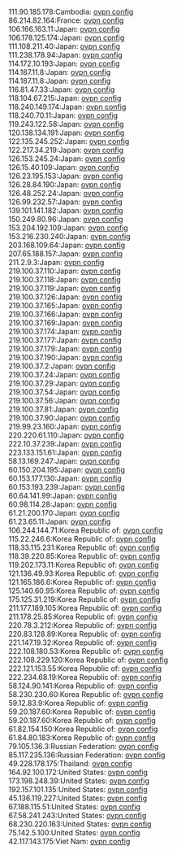 111.90.185.178:Cambodia: [ovpn config](vpn/111_90_185_178.ovpn)  
86.214.82.164:France: [ovpn config](vpn/86_214_82_164.ovpn)  
106.166.163.11:Japan: [ovpn config](vpn/106_166_163_11.ovpn)  
106.178.125.174:Japan: [ovpn config](vpn/106_178_125_174.ovpn)  
111.108.211.40:Japan: [ovpn config](vpn/111_108_211_40.ovpn)  
111.238.178.94:Japan: [ovpn config](vpn/111_238_178_94.ovpn)  
114.172.10.193:Japan: [ovpn config](vpn/114_172_10_193.ovpn)  
114.187.11.8:Japan: [ovpn config](vpn/114_187_11_8.ovpn)  
114.187.11.8:Japan: [ovpn config](vpn/114_187_11_8.ovpn)  
116.81.47.33:Japan: [ovpn config](vpn/116_81_47_33.ovpn)  
118.104.67.215:Japan: [ovpn config](vpn/118_104_67_215.ovpn)  
118.240.149.174:Japan: [ovpn config](vpn/118_240_149_174.ovpn)  
118.240.70.11:Japan: [ovpn config](vpn/118_240_70_11.ovpn)  
119.243.122.58:Japan: [ovpn config](vpn/119_243_122_58.ovpn)  
120.138.134.191:Japan: [ovpn config](vpn/120_138_134_191.ovpn)  
122.135.245.252:Japan: [ovpn config](vpn/122_135_245_252.ovpn)  
122.217.34.219:Japan: [ovpn config](vpn/122_217_34_219.ovpn)  
126.153.245.24:Japan: [ovpn config](vpn/126_153_245_24.ovpn)  
126.15.40.109:Japan: [ovpn config](vpn/126_15_40_109.ovpn)  
126.23.195.153:Japan: [ovpn config](vpn/126_23_195_153.ovpn)  
126.28.84.190:Japan: [ovpn config](vpn/126_28_84_190.ovpn)  
126.48.252.24:Japan: [ovpn config](vpn/126_48_252_24.ovpn)  
126.99.232.57:Japan: [ovpn config](vpn/126_99_232_57.ovpn)  
139.101.141.182:Japan: [ovpn config](vpn/139_101_141_182.ovpn)  
150.249.80.96:Japan: [ovpn config](vpn/150_249_80_96.ovpn)  
153.204.192.109:Japan: [ovpn config](vpn/153_204_192_109.ovpn)  
153.216.230.240:Japan: [ovpn config](vpn/153_216_230_240.ovpn)  
203.168.109.64:Japan: [ovpn config](vpn/203_168_109_64.ovpn)  
207.65.188.157:Japan: [ovpn config](vpn/207_65_188_157.ovpn)  
211.2.9.3:Japan: [ovpn config](vpn/211_2_9_3.ovpn)  
219.100.37.110:Japan: [ovpn config](vpn/219_100_37_110.ovpn)  
219.100.37.118:Japan: [ovpn config](vpn/219_100_37_118.ovpn)  
219.100.37.119:Japan: [ovpn config](vpn/219_100_37_119.ovpn)  
219.100.37.126:Japan: [ovpn config](vpn/219_100_37_126.ovpn)  
219.100.37.165:Japan: [ovpn config](vpn/219_100_37_165.ovpn)  
219.100.37.166:Japan: [ovpn config](vpn/219_100_37_166.ovpn)  
219.100.37.169:Japan: [ovpn config](vpn/219_100_37_169.ovpn)  
219.100.37.174:Japan: [ovpn config](vpn/219_100_37_174.ovpn)  
219.100.37.177:Japan: [ovpn config](vpn/219_100_37_177.ovpn)  
219.100.37.179:Japan: [ovpn config](vpn/219_100_37_179.ovpn)  
219.100.37.190:Japan: [ovpn config](vpn/219_100_37_190.ovpn)  
219.100.37.2:Japan: [ovpn config](vpn/219_100_37_2.ovpn)  
219.100.37.24:Japan: [ovpn config](vpn/219_100_37_24.ovpn)  
219.100.37.29:Japan: [ovpn config](vpn/219_100_37_29.ovpn)  
219.100.37.54:Japan: [ovpn config](vpn/219_100_37_54.ovpn)  
219.100.37.56:Japan: [ovpn config](vpn/219_100_37_56.ovpn)  
219.100.37.81:Japan: [ovpn config](vpn/219_100_37_81.ovpn)  
219.100.37.90:Japan: [ovpn config](vpn/219_100_37_90.ovpn)  
219.99.23.160:Japan: [ovpn config](vpn/219_99_23_160.ovpn)  
220.220.61.110:Japan: [ovpn config](vpn/220_220_61_110.ovpn)  
222.10.37.239:Japan: [ovpn config](vpn/222_10_37_239.ovpn)  
223.133.151.61:Japan: [ovpn config](vpn/223_133_151_61.ovpn)  
58.13.169.247:Japan: [ovpn config](vpn/58_13_169_247.ovpn)  
60.150.204.195:Japan: [ovpn config](vpn/60_150_204_195.ovpn)  
60.153.177.130:Japan: [ovpn config](vpn/60_153_177_130.ovpn)  
60.153.193.239:Japan: [ovpn config](vpn/60_153_193_239.ovpn)  
60.64.141.99:Japan: [ovpn config](vpn/60_64_141_99.ovpn)  
60.98.114.28:Japan: [ovpn config](vpn/60_98_114_28.ovpn)  
61.21.200.170:Japan: [ovpn config](vpn/61_21_200_170.ovpn)  
61.23.65.11:Japan: [ovpn config](vpn/61_23_65_11.ovpn)  
106.244.144.71:Korea Republic of: [ovpn config](vpn/106_244_144_71.ovpn)  
115.22.246.6:Korea Republic of: [ovpn config](vpn/115_22_246_6.ovpn)  
118.33.115.231:Korea Republic of: [ovpn config](vpn/118_33_115_231.ovpn)  
118.39.220.85:Korea Republic of: [ovpn config](vpn/118_39_220_85.ovpn)  
119.202.173.11:Korea Republic of: [ovpn config](vpn/119_202_173_11.ovpn)  
121.136.49.93:Korea Republic of: [ovpn config](vpn/121_136_49_93.ovpn)  
121.165.186.6:Korea Republic of: [ovpn config](vpn/121_165_186_6.ovpn)  
125.140.60.95:Korea Republic of: [ovpn config](vpn/125_140_60_95.ovpn)  
175.125.31.219:Korea Republic of: [ovpn config](vpn/175_125_31_219.ovpn)  
211.177.189.105:Korea Republic of: [ovpn config](vpn/211_177_189_105.ovpn)  
211.178.25.85:Korea Republic of: [ovpn config](vpn/211_178_25_85.ovpn)  
220.78.3.212:Korea Republic of: [ovpn config](vpn/220_78_3_212.ovpn)  
220.83.128.89:Korea Republic of: [ovpn config](vpn/220_83_128_89.ovpn)  
221.147.19.32:Korea Republic of: [ovpn config](vpn/221_147_19_32.ovpn)  
222.108.180.53:Korea Republic of: [ovpn config](vpn/222_108_180_53.ovpn)  
222.108.229.120:Korea Republic of: [ovpn config](vpn/222_108_229_120.ovpn)  
222.121.153.55:Korea Republic of: [ovpn config](vpn/222_121_153_55.ovpn)  
222.234.68.19:Korea Republic of: [ovpn config](vpn/222_234_68_19.ovpn)  
58.124.90.141:Korea Republic of: [ovpn config](vpn/58_124_90_141.ovpn)  
58.230.230.60:Korea Republic of: [ovpn config](vpn/58_230_230_60.ovpn)  
59.12.83.9:Korea Republic of: [ovpn config](vpn/59_12_83_9.ovpn)  
59.20.187.60:Korea Republic of: [ovpn config](vpn/59_20_187_60.ovpn)  
59.20.187.60:Korea Republic of: [ovpn config](vpn/59_20_187_60.ovpn)  
61.82.154.150:Korea Republic of: [ovpn config](vpn/61_82_154_150.ovpn)  
61.84.80.183:Korea Republic of: [ovpn config](vpn/61_84_80_183.ovpn)  
79.105.136.3:Russian Federation: [ovpn config](vpn/79_105_136_3.ovpn)  
85.117.235.136:Russian Federation: [ovpn config](vpn/85_117_235_136.ovpn)  
49.228.178.175:Thailand: [ovpn config](vpn/49_228_178_175.ovpn)  
164.92.100.172:United States: [ovpn config](vpn/164_92_100_172.ovpn)  
173.198.248.39:United States: [ovpn config](vpn/173_198_248_39.ovpn)  
192.157.101.135:United States: [ovpn config](vpn/192_157_101_135.ovpn)  
45.136.119.227:United States: [ovpn config](vpn/45_136_119_227.ovpn)  
67.188.115.51:United States: [ovpn config](vpn/67_188_115_51.ovpn)  
67.58.241.243:United States: [ovpn config](vpn/67_58_241_243.ovpn)  
68.230.220.163:United States: [ovpn config](vpn/68_230_220_163.ovpn)  
75.142.5.100:United States: [ovpn config](vpn/75_142_5_100.ovpn)  
42.117.143.175:Viet Nam: [ovpn config](vpn/42_117_143_175.ovpn)  
